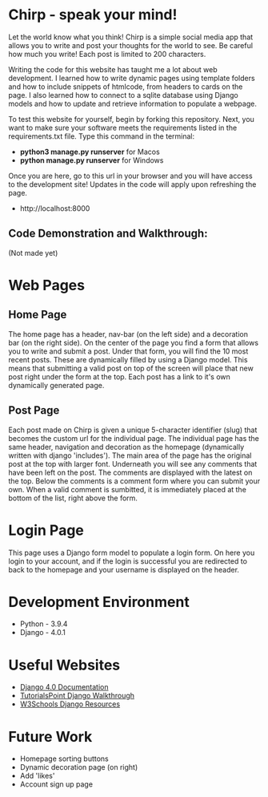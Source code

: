 # Chirp - speak your mind!

Let the world know what you think! Chirp is a simple social media app
that allows you to write and post your thoughts for the world to see.
Be careful how much you write! Each post is limited to 200 characters.

Writing the code for this website has taught me a lot about web development.
I learned how to write dynamic pages using template folders and how to
include snippets of htmlcode, from headers to cards on the page.
I also learned how to connect to a sqlite database using Django models
and how to update and retrieve information to populate a webpage.

To test this website for yourself, begin by forking this repository.
Next, you want to make sure your software meets the requirements
listed in the requirements.txt file. Type this command in the terminal:

* **python3 manage.py runserver** for Macos
* **python manage.py runserver** for Windows

Once you are here, go to this url in your browser and you will have
access to the development site! Updates in the code will apply upon
refreshing the page.

* http://localhost:8000


## Code Demonstration and Walkthrough:

(Not made yet)
<!-- [Software Demo Video](http://youtube.link.goes.here) -->

# Web Pages

## Home Page

The home page has a header, nav-bar (on the left side)
and a decoration bar (on the right side). On the center of
the page you find a form that allows you to write and
submit a post. Under that form, you will find the 10 most
recent posts. These are dynamically filled by using a
Django model. This means that submitting a valid post on
top of the screen will place that new post right under
the form at the top. Each post has a link to it's own
dynamically generated page.

## Post Page

Each post made on Chirp is given a unique 5-character
identifier (slug) that becomes the custom url for the
individual page. The individual page has the same header,
navigation and decoration as the homepage (dynamically
written with django 'includes'). The main area of the page
has the original post at the top with larger font.
Underneath you will see any comments that have been left
on the post. The comments are displayed with the latest
on the top. Below the comments is a comment form where
you can submit your own. When a valid comment is sumbitted,
it is immediately placed at the bottom of the list, right
above the form.

# Login Page

This page uses a Django form model to populate a login
form. On here you login to your account, and if the login
is successful you are redirected to back to the homepage
and your username is displayed on the header.

# Development Environment

* Python - 3.9.4
* Django - 4.0.1

# Useful Websites

* [Django 4.0 Documentation](https://docs.djangoproject.com/en/4.0/)
* [TutorialsPoint Django Walkthrough](https://www.tutorialspoint.com/django/index.htm)
* [W3Schools Django Resources](https://www.w3schools.com/django/index.php)

# Future Work

* Homepage sorting buttons
* Dynamic decoration page (on right)
* Add 'likes'
* Account sign up page